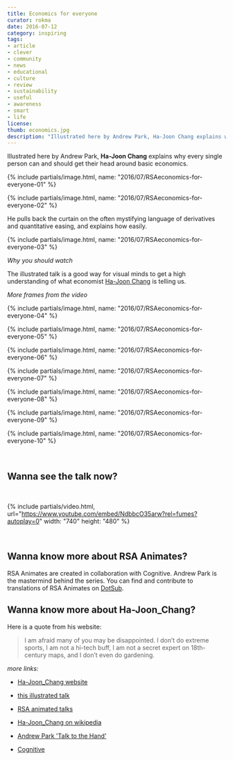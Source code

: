 ```yaml
---
title: Economics for everyone
curator: rokma
date: 2016-07-12
category: inspiring
tags:
- article
- clever
- community
- news
- educational
- culture
- review
- sustainability
- useful
- awareness
- smart
- life
license:
thumb: economics.jpg
description: "Illustrated here by Andrew Park, Ha-Joon Chang explains why every single person can and should get their head around basic economics. He pulls back the curtain on the often mystifying language of derivatives and quantitative easing, and explains how easily."
---
```


Illustrated here by Andrew Park, **Ha-Joon Chang** explains why every single person can and should get their head around basic economics.



{% include partials/image.html, name: "2016/07/RSAeconomics-for-everyone-01" %}



{% include partials/image.html, name: "2016/07/RSAeconomics-for-everyone-02" %}



He pulls back the curtain on the often mystifying language of derivatives and quantitative easing, and explains how easily.


{% include partials/image.html, name: "2016/07/RSAeconomics-for-everyone-03" %}


_Why you should watch_

The illustrated talk is a good way for visual minds to get a high understanding of what economist [Ha-Joon Chang](http://hajoonchang.net/) is telling us.


_More frames from the video_


{% include partials/image.html, name: "2016/07/RSAeconomics-for-everyone-04" %}

{% include partials/image.html, name: "2016/07/RSAeconomics-for-everyone-05" %}

{% include partials/image.html, name: "2016/07/RSAeconomics-for-everyone-06" %}

{% include partials/image.html, name: "2016/07/RSAeconomics-for-everyone-07" %}

{% include partials/image.html, name: "2016/07/RSAeconomics-for-everyone-08" %}

{% include partials/image.html, name: "2016/07/RSAeconomics-for-everyone-09" %}

{% include partials/image.html, name: "2016/07/RSAeconomics-for-everyone-10" %}



<br>

## Wanna see the talk now?

<br>

{% include partials/video.html, url="https://www.youtube.com/embed/NdbbcO35arw?rel=fumes?autoplay=0" width: "740" height: "480" %}

<br>


## Wanna know more about RSA Animates?

RSA Animates are created in collaboration with Cognitive. Andrew Park is the mastermind behind the series. You can find and contribute to translations of RSA Animates on [DotSub](https://dotsub.com/view/search/?q=rsa%20animate).



## Wanna know more about Ha-Joon_Chang?

Here is a quote from his website:

>I am afraid many of you may be disappointed. I don’t do extreme sports, I am not a hi-tech buff, I am not a secret expert on 18th-century maps, and I don’t even do gardening.


_more links:_

- [Ha-Joon_Chang website](http://hajoonchang.net/)

- [this illustrated talk](https://www.thersa.org/discover/videos/rsa-animate/2016/economics-is-for-everyone)

- [RSA animated talks](https://www.thersa.org/discover/videos/rsa-animate/)

- [Ha-Joon_Chang on wikipedia ](https://en.wikipedia.org/wiki/Ha-Joon_Chang)

- [Andrew Park 'Talk to the Hand'](https://www.thersa.org/discover/publications-and-articles/rsa-blogs/2015/10/talk-to-the-hand/)

- [Cognitive](http://www.wearecognitive.com/)
